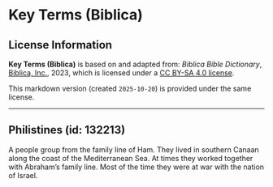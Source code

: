 # Key Terms (Biblica)

## License Information

**Key Terms (Biblica)** is based on and adapted from: _Biblica Bible Dictionary_, [Biblica, Inc.](https://www.biblica.com/), 2023, which is licensed under a [CC BY-SA 4.0 license](https://creativecommons.org/licenses/by-sa/4.0/legalcode.en).

This markdown version (created `2025-10-20`) is provided under the same license.



--------------------------------

## Philistines (id: 132213)

A people group from the family line of Ham. They lived in southern Canaan along the coast of the Mediterranean Sea. At times they worked together with Abraham’s family line. Most of the time they were at war with the nation of Israel.


